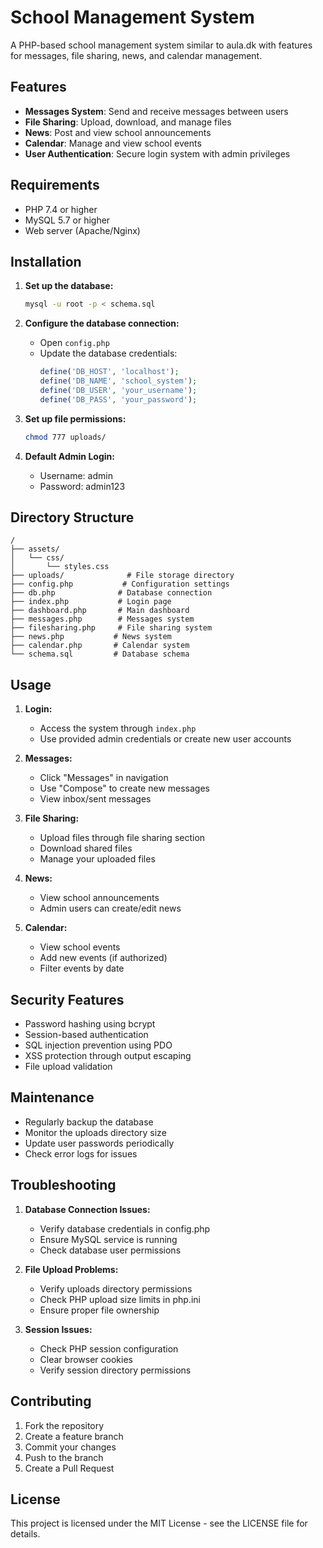 # School Management System

A PHP-based school management system similar to aula.dk with features for messages, file sharing, news, and calendar management.

## Features

- **Messages System**: Send and receive messages between users
- **File Sharing**: Upload, download, and manage files
- **News**: Post and view school announcements
- **Calendar**: Manage and view school events
- **User Authentication**: Secure login system with admin privileges

## Requirements

- PHP 7.4 or higher
- MySQL 5.7 or higher
- Web server (Apache/Nginx)

## Installation

1. **Set up the database:**
   ```bash
   mysql -u root -p < schema.sql
   ```

2. **Configure the database connection:**
   - Open `config.php`
   - Update the database credentials:
     ```php
     define('DB_HOST', 'localhost');
     define('DB_NAME', 'school_system');
     define('DB_USER', 'your_username');
     define('DB_PASS', 'your_password');
     ```

3. **Set up file permissions:**
   ```bash
   chmod 777 uploads/
   ```

4. **Default Admin Login:**
   - Username: admin
   - Password: admin123

## Directory Structure

```
/
├── assets/
│   └── css/
│       └── styles.css
├── uploads/              # File storage directory
├── config.php           # Configuration settings
├── db.php              # Database connection
├── index.php           # Login page
├── dashboard.php       # Main dashboard
├── messages.php        # Messages system
├── filesharing.php     # File sharing system
├── news.php           # News system
├── calendar.php       # Calendar system
└── schema.sql         # Database schema
```

## Usage

1. **Login:**
   - Access the system through `index.php`
   - Use provided admin credentials or create new user accounts

2. **Messages:**
   - Click "Messages" in navigation
   - Use "Compose" to create new messages
   - View inbox/sent messages

3. **File Sharing:**
   - Upload files through file sharing section
   - Download shared files
   - Manage your uploaded files

4. **News:**
   - View school announcements
   - Admin users can create/edit news

5. **Calendar:**
   - View school events
   - Add new events (if authorized)
   - Filter events by date

## Security Features

- Password hashing using bcrypt
- Session-based authentication
- SQL injection prevention using PDO
- XSS protection through output escaping
- File upload validation

## Maintenance

- Regularly backup the database
- Monitor the uploads directory size
- Update user passwords periodically
- Check error logs for issues

## Troubleshooting

1. **Database Connection Issues:**
   - Verify database credentials in config.php
   - Ensure MySQL service is running
   - Check database user permissions

2. **File Upload Problems:**
   - Verify uploads directory permissions
   - Check PHP upload size limits in php.ini
   - Ensure proper file ownership

3. **Session Issues:**
   - Check PHP session configuration
   - Clear browser cookies
   - Verify session directory permissions

## Contributing

1. Fork the repository
2. Create a feature branch
3. Commit your changes
4. Push to the branch
5. Create a Pull Request

## License

This project is licensed under the MIT License - see the LICENSE file for details.
